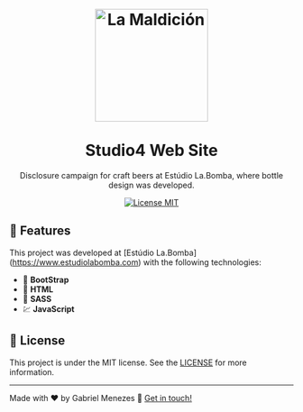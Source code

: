 <h1 align="center">
<br>
  <img alt="La Maldición" src="https://lamaldicion.estudiolabomba.com/assets/img/cervejas/psico-weizen-la-maldicion.png" width="200px" />
<br>
<br>
Studio4 Web Site
</h1>

<p align="center">Disclosure campaign for craft beers at Estúdio La.Bomba, where bottle design was developed.</p>

<p align="center">
  <a href="https://opensource.org/licenses/MIT">
    <img src="https://img.shields.io/badge/License-MIT-blue.svg" alt="License MIT">
  </a>
</p>

## 🚀 Features
[//]: # (Add the features of your project here:)
This project was developed at [Estúdio La.Bomba] (https://www.estudiolabomba.com) with the following technologies:

- 📘 **BootStrap**
- 📃 **HTML**
- 💅 **SASS**
- 💹 **JavaScript**

## 📝 License
This project is under the MIT license. See the [LICENSE](https://github.com/mnzsss/gobarber-api/blob/master/LICENSE) for more information.

---

Made with ♥ by Gabriel Menezes 👋 [Get in touch!](https://www.linkedin.com/in/mnzs/)
